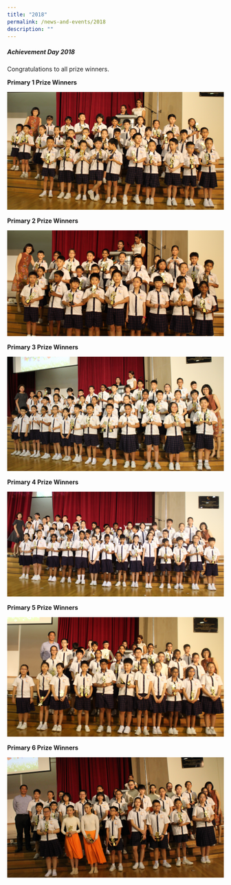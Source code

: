 ```yaml
---
title: "2018"
permalink: /news-and-events/2018
description: ""
---
```

##### Achievement Day 2018

Congratulations to all prize winners.   
  
**Primary 1 Prize Winners**

![](/images/P1%20Prize%20Winners.jpeg)

**Primary 2 Prize Winners**

![](/images/P2%20Prize%20Winners.jpeg)

**Primary 3 Prize Winners**

![](/images/P3%20Prize%20Winners.jpeg)

**Primary 4 Prize Winners**

![](/images/P4%20Prize%20Winners.jpeg)

**Primary 5 Prize Winners**

![](/images/P5%20Prize%20Winners.jpeg)

**Primary 6 Prize Winners**

![](/images/P6%20Prize%20Winners.jpeg)